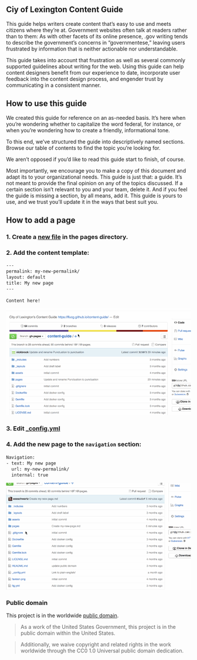 ## Ciy of Lexington Content Guide

This guide helps writers create content that’s easy to use and meets citizens where they’re at. Government websites often talk at readers rather than to them: As with other facets of its online presence, .gov writing tends to describe the government’s concerns in “governmentese,” leaving users frustrated by information that is neither actionable nor understandable.

This guide takes into account that frustration as well as several commonly supported guidelines about writing for the web. Using this guide can help content designers benefit from our experience to date, incorporate user feedback into the content design process, and engender trust by communicating in a consistent manner.

## How to use this guide

We created this guide for reference on an as-needed basis. It’s here when you’re wondering whether to capitalize the word federal, for instance, or when you’re wondering how to create a friendly, informational tone.

To this end, we’ve structured the guide into descriptively named sections. Browse our table of contents to find the topic you’re looking for.

We aren’t opposed if you’d like to read this guide start to finish, of course.

Most importantly, we encourage you to make a copy of this document and adapt its to your organizational needs. This guide is just that: a guide. It’s not meant to provide the final opinion on any of the topics discussed. If a certain section isn’t relevant to you and your team, delete it. And if you feel the guide is missing a section, by all means, add it. This guide is yours to use, and we trust you’ll update it in the ways that best suit you.

## How to add a page

### 1. Create a [new file](https://github.com/lfucg/content-guide/new/gh-pages/pages) in the pages directory.
### 2. Add the content template:

```
---
permalink: my-new-permalink/
layout: default
title: My new page
---

Content here!
```

![Create page](assets/img/create-new-github-page.gif)
 
### 3. Edit [_config.yml](https://github.com/lfucg/content-guide/edit/gh-pages/_config.yml)
### 4. Add the new page to the `navigation` section:

```
Navigation:
- text: My new page
  url: my-new-permalink/
  internal: true
```


![edit config](assets/img/edit-config.gif)

### Public domain

This project is in the worldwide [public domain](LICENSE.md).

> As a work of the United States Government, this project is in the public domain within the United States.

>Additionally, we waive copyright and related rights in the work worldwide through the CC0 1.0 Universal public domain dedication.
